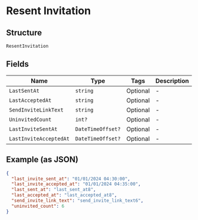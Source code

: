 
# Resent Invitation

## Structure

`ResentInvitation`

## Fields

| Name | Type | Tags | Description |
|  --- | --- | --- | --- |
| `LastSentAt` | `string` | Optional | - |
| `LastAcceptedAt` | `string` | Optional | - |
| `SendInviteLinkText` | `string` | Optional | - |
| `UninvitedCount` | `int?` | Optional | - |
| `LastInviteSentAt` | `DateTimeOffset?` | Optional | - |
| `LastInviteAcceptedAt` | `DateTimeOffset?` | Optional | - |

## Example (as JSON)

```json
{
  "last_invite_sent_at": "01/01/2024 04:30:00",
  "last_invite_accepted_at": "01/01/2024 04:35:00",
  "last_sent_at": "last_sent_at8",
  "last_accepted_at": "last_accepted_at8",
  "send_invite_link_text": "send_invite_link_text6",
  "uninvited_count": 6
}
```

